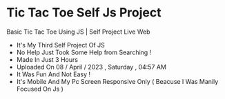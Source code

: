 # Tic Tac Toe Self Js Project

Basic Tic Tac Toe Using JS | Self Project Live Web 

- It's My Third Self Project Of JS
- No Help Just Took Some Help from Searching !
- Made In Just 3 Hours
- Uploaded On 08 / April / 2023 , Saturday , 04:57 AM
- It Was Fun And Not Easy !
- It's Mobile And My Pc Screen Responsive Only ( Beacuse I Was Manily Focused On Js ) 
